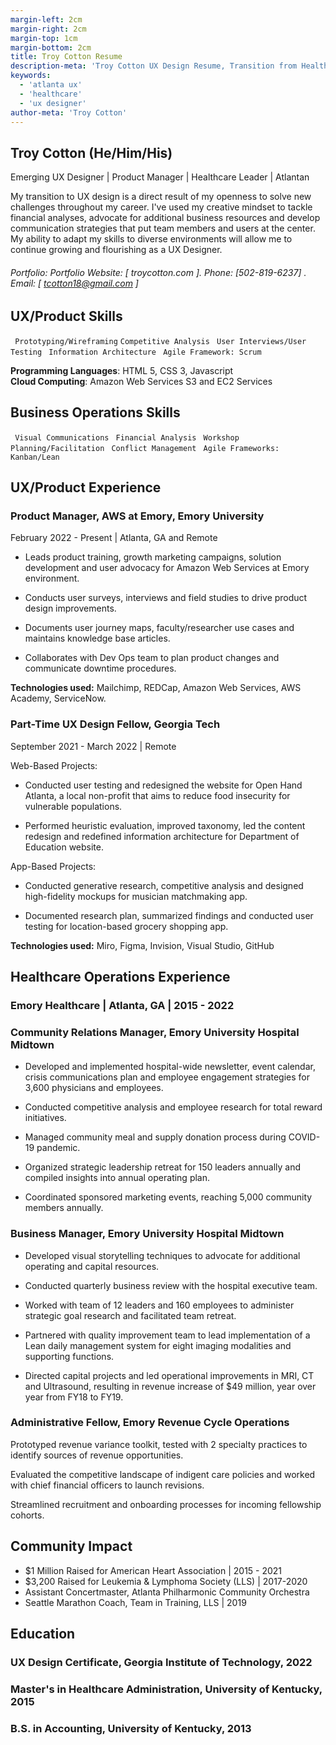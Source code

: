 ```yaml
---
margin-left: 2cm
margin-right: 2cm
margin-top: 1cm
margin-bottom: 2cm
title: Troy Cotton Resume
description-meta: 'Troy Cotton UX Design Resume, Transition from Healthcare to UX Design'
keywords: 
  - 'atlanta ux' 
  - 'healthcare' 
  - 'ux designer'
author-meta: 'Troy Cotton'
---
```

## Troy Cotton (He/Him/His)
Emerging UX Designer | Product Manager | Healthcare Leader | Atlantan

My transition to UX design is a direct result of my openness to solve new challenges throughout my career. I've used my creative mindset to tackle financial analyses, advocate for additional business resources and develop communication strategies that put team members and users at the center. My ability to adapt my skills to diverse environments will allow me to continue growing and flourishing as a UX Designer. 

###### Portfolio: Portfolio Website: [ troycotton.com ]. Phone: [502-819-6237] . Email: [ tcotton18@gmail.com ]

## UX/Product Skills
``` Prototyping/Wireframing```
``` Competitive Analysis ```
``` User Interviews/User Testing```
``` Information Architecture```
``` Agile Framework: Scrum```

**Programming Languages**: HTML 5, CSS 3, Javascript  
**Cloud Computing**: Amazon Web Services S3 and EC2 Services

## Business Operations Skills
``` Visual Communications```
``` Financial Analysis```
``` Workshop Planning/Facilitation```
``` Conflict Management```
``` Agile Frameworks: Kanban/Lean```


## UX/Product Experience
### Product Manager, AWS at Emory, Emory University
February 2022 - Present | Atlanta, GA and Remote

- Leads product training, growth marketing campaigns, solution development and user advocacy for Amazon Web Services at Emory environment.

- Conducts user surveys, interviews and field studies to drive product design improvements. 

- Documents user journey maps, faculty/researcher use cases and maintains knowledge base articles. 

- Collaborates with Dev Ops team to plan product changes and communicate downtime procedures.  

**Technologies used:** Mailchimp, REDCap, Amazon Web Services, AWS Academy, ServiceNow. 

### Part-Time UX Design Fellow, Georgia Tech
September 2021 - March 2022 | Remote

Web-Based Projects:
- Conducted user testing and redesigned the website for Open Hand Atlanta, a local non-profit that aims to reduce food insecurity for vulnerable populations. 

- Performed heuristic evaluation, improved taxonomy, led the content redesign and redefined information architecture for Department of Education website.

App-Based Projects:
- Conducted generative research, competitive analysis and designed high-fidelity mockups for musician matchmaking app. 

- Documented research plan, summarized findings and conducted user testing for location-based grocery shopping app.  

**Technologies used:** Miro, Figma, Invision, Visual Studio, GitHub 

## Healthcare Operations Experience
### Emory Healthcare | Atlanta, GA | 2015 - 2022

  ### Community Relations Manager, Emory University Hospital Midtown

- Developed and implemented hospital-wide newsletter, event calendar, crisis communications plan and employee engagement strategies for 3,600 physicians and employees.  

- Conducted competitive analysis and employee research for total reward initiatives. 

- Managed community meal and supply donation process during COVID-19 pandemic.

- Organized strategic leadership retreat for 150 leaders annually and compiled insights into annual operating plan. 

- Coordinated sponsored marketing events, reaching 5,000 community members annually. 


### Business Manager, Emory University Hospital Midtown

- Developed visual storytelling techniques to advocate for additional operating and capital resources. 

- Conducted quarterly business review with the hospital executive team.

- Worked with team of 12 leaders and 160 employees to administer strategic goal research and facilitated team retreat. 

- Partnered with quality improvement team to lead implementation of a Lean daily management system for eight imaging modalities and supporting functions. 

- Directed capital projects and led operational improvements in MRI, CT and Ultrasound, resulting in revenue increase of $49 million, year over year from FY18 to FY19.  

### Administrative Fellow, Emory Revenue Cycle Operations

Prototyped revenue variance toolkit, tested with 2 specialty practices to identify sources of revenue opportunities.

Evaluated the competitive landscape of indigent care policies and worked with chief financial officers to launch revisions. 

Streamlined recruitment and onboarding processes for incoming fellowship cohorts. 


## Community Impact  
  * $1 Million Raised for American Heart Association | 2015 - 2021
  * $3,200 Raised for Leukemia & Lymphoma Society (LLS) | 2017-2020
  * Assistant Concertmaster, Atlanta Philharmonic Community Orchestra
  * Seattle Marathon Coach, Team in Training, LLS | 2019

## Education 

### UX Design Certificate, Georgia Institute of Technology, 2022

### Master's in Healthcare Administration, University of Kentucky, 2015

### B.S. in Accounting, University of Kentucky, 2013
